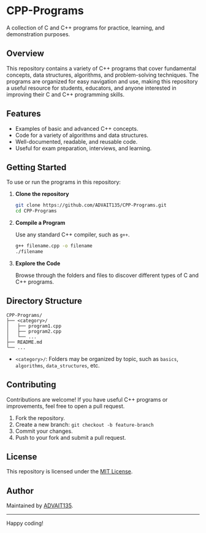 # CPP-Programs

A collection of C and C++ programs for practice, learning, and demonstration purposes.

## Overview

This repository contains a variety of C++ programs that cover fundamental concepts, data structures, algorithms, and problem-solving techniques. The programs are organized for easy navigation and use, making this repository a useful resource for students, educators, and anyone interested in improving their C and C++ programming skills.

## Features

- Examples of basic and advanced C++ concepts.
- Code for a variety of algorithms and data structures.
- Well-documented, readable, and reusable code.
- Useful for exam preparation, interviews, and learning.

## Getting Started

To use or run the programs in this repository:

1. **Clone the repository**
   ```bash
   git clone https://github.com/ADVAIT135/CPP-Programs.git
   cd CPP-Programs
   ```

2. **Compile a Program**

   Use any standard C++ compiler, such as `g++`.

   ```bash
   g++ filename.cpp -o filename
   ./filename
   ```

3. **Explore the Code**

   Browse through the folders and files to discover different types of C and  C++ programs.

## Directory Structure

```
CPP-Programs/
├── <category>/
│   ├── program1.cpp
│   ├── program2.cpp
│   └── ...
├── README.md
└── ...
```

- `<category>/`: Folders may be organized by topic, such as `basics`, `algorithms`, `data_structures`, etc.

## Contributing

Contributions are welcome! If you have useful C++ programs or improvements, feel free to open a pull request.

1. Fork the repository.
2. Create a new branch: `git checkout -b feature-branch`
3. Commit your changes.
4. Push to your fork and submit a pull request.

## License

This repository is licensed under the [MIT License](LICENSE).

## Author

Maintained by [ADVAIT135](https://github.com/ADVAIT135).

---

Happy coding!
